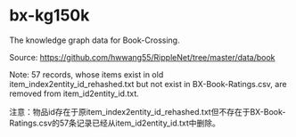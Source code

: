 # bx-kg150k

The knowledge graph data for Book-Crossing.

Source: https://github.com/hwwang55/RippleNet/tree/master/data/book

Note: 57 records, whose items exist in old item_index2entity_id_rehashed.txt but not exist in BX-Book-Ratings.csv, are removed from item_id2entity_id.txt.

注意：物品id存在于原item_index2entity_id_rehashed.txt但不存在于BX-Book-Ratings.csv的57条记录已经从item_id2entity_id.txt中删除。